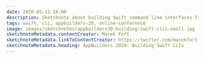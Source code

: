 ```yaml
---
date: 2020-05-11 16:00
description: Sketchnote about building Swift command line interfaces from AppBuilders 2020 (online conference)
tags: swift, cli, appbuilders-20, online-conference
image: images/sketchnotes/appbuilders20-building-swift-clis-small.jpg
sketchnoteMetadata.contentCreator: Marek Fořt
sketchnoteMetadata.linkToContentCreator: https://twitter.com/marekfort
sketchnoteMetadata.heading: AppBuilders 2020: Building Swift CLIs
---
```

